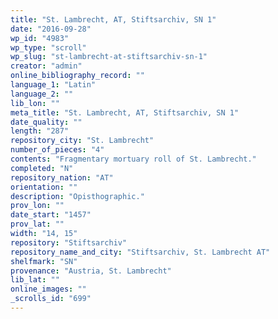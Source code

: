 ```yaml
---
title: "St. Lambrecht, AT, Stiftsarchiv, SN 1"
date: "2016-09-28"
wp_id: "4983"
wp_type: "scroll"
wp_slug: "st-lambrecht-at-stiftsarchiv-sn-1"
creator: "admin"
online_bibliography_record: ""
language_1: "Latin"
language_2: ""
lib_lon: ""
meta_title: "St. Lambrecht, AT, Stiftsarchiv, SN 1"
date_quality: ""
length: "287"
repository_city: "St. Lambrecht"
number_of_pieces: "4"
contents: "Fragmentary mortuary roll of St. Lambrecht."
completed: "N"
repository_nation: "AT"
orientation: ""
description: "Opisthographic."
prov_lon: ""
date_start: "1457"
prov_lat: ""
width: "14, 15"
repository: "Stiftsarchiv"
repository_name_and_city: "Stiftsarchiv, St. Lambrecht AT"
shelfmark: "SN"
provenance: "Austria, St. Lambrecht"
lib_lat: ""
online_images: ""
_scrolls_id: "699"
---
```



